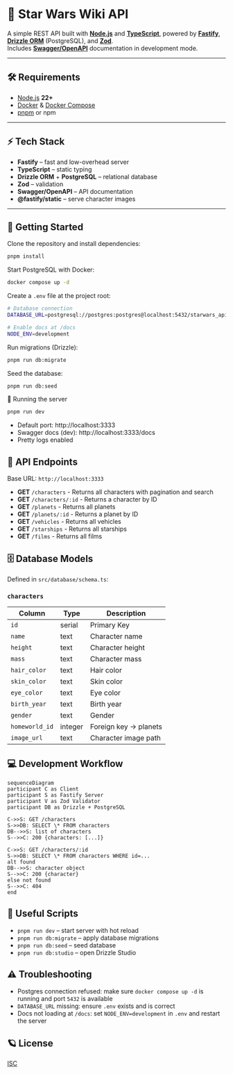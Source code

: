 # 🌌 Star Wars Wiki API

A simple REST API built with **[Node.js](https://nodejs.org/)** and **[TypeScript](https://www.typescriptlang.org/)**, powered by **[Fastify](https://fastify.dev/)**, **[Drizzle ORM](https://orm.drizzle.team/)** (PostgreSQL), and **[Zod](https://zod.dev/)**.  
Includes **[Swagger/OpenAPI](https://swagger.io/)** documentation in development mode.

---

## 🛠 Requirements

- [Node.js](https://nodejs.org/) **22+**
- [Docker](https://www.docker.com/) & [Docker Compose](https://docs.docker.com/compose/)
- [pnpm](https://pnpm.io/) or npm

---

## ⚡ Tech Stack

- **Fastify** – fast and low-overhead server
- **TypeScript** – static typing
- **Drizzle ORM** + **PostgreSQL** – relational database
- **Zod** – validation
- **Swagger/OpenAPI** – API documentation
- **@fastify/static** – serve character images

---

## 🚀 Getting Started

Clone the repository and install dependencies:

```bash
pnpm install
```

Start PostgreSQL with Docker:

```bash
docker compose up -d
```

Create a `.env` file at the project root:

```bash
# Database connection
DATABASE_URL=postgresql://postgres:postgres@localhost:5432/starwars_api

# Enable docs at /docs
NODE_ENV=development
```

Run migrations (Drizzle):

```bash
pnpm run db:migrate
```

Seed the database:

```bash
pnpm run db:seed
```

🏃 Running the server

```bash
pnpm run dev
```

- Default port: http://localhost:3333
- Swagger docs (dev): http://localhost:3333/docs
- Pretty logs enabled

## 📡 API Endpoints

Base URL: `http://localhost:3333`

- **GET** `/characters` - Returns all characters with pagination and search
- **GET** `/characters/:id` - Returns a character by ID
- **GET** `/planets` - Returns all planets
- **GET** `/planets/:id` - Returns a planet by ID
- **GET** `/vehicles` - Returns all vehicles
- **GET** `/starships` - Returns all starships
- **GET** `/films` - Returns all films

## 🗄 Database Models

Defined in `src/database/schema.ts`:

### `characters`

| Column         | Type    | Description           |
| -------------- | ------- | --------------------- |
| `id`           | serial  | Primary Key           |
| `name`         | text    | Character name        |
| `height`       | text    | Character height      |
| `mass`         | text    | Character mass        |
| `hair_color`   | text    | Hair color            |
| `skin_color`   | text    | Skin color            |
| `eye_color`    | text    | Eye color             |
| `birth_year`   | text    | Birth year            |
| `gender`       | text    | Gender                |
| `homeworld_id` | integer | Foreign key → planets |
| `image_url`    | text    | Character image path  |

## 💻 Development Workflow

```mermaid
sequenceDiagram
participant C as Client
participant S as Fastify Server
participant V as Zod Validator
participant DB as Drizzle + PostgreSQL

C->>S: GET /characters
S->>DB: SELECT \* FROM characters
DB-->>S: list of characters
S-->>C: 200 {characters: [...]}

C->>S: GET /characters/:id
S->>DB: SELECT \* FROM characters WHERE id=...
alt found
DB-->>S: character object
S-->>C: 200 {character}
else not found
S-->>C: 404
end
```

## 📝 Useful Scripts

- `pnpm run dev` – start server with hot reload
- `pnpm run db:migrate` – apply database migrations
- `pnpm run db:seed` – seed database
- `pnpm run db:studio` – open Drizzle Studio

## ⚠️ Troubleshooting

- Postgres connection refused: make sure `docker compose up -d` is running and port `5432` is available
- `DATABASE_URL` missing: ensure `.env` exists and is correct
- Docs not loading at `/docs`: set `NODE_ENV=development` in `.env` and restart the server

## 🪐 License

[ISC](./package.json)
